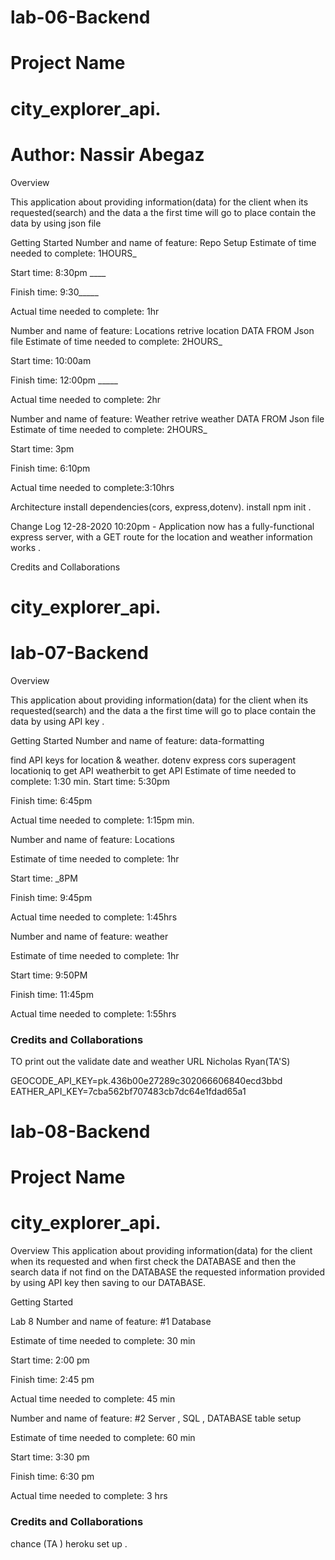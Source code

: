 
# lab-06-Backend
# Project Name
# city_explorer_api.
# Author: Nassir Abegaz
Overview 

This application about providing information(data) for the client when its requested(search) and the data a the first time will go to place contain the data by using json file

Getting Started Number and name of feature: Repo Setup Estimate of time needed to complete: 1HOURS_

Start time: 8:30pm ____

Finish time: 9:30_____

Actual time needed to complete: 1hr

Number and name of feature: Locations retrive location DATA FROM Json file Estimate of time needed to complete: 2HOURS_

Start time: 10:00am

Finish time: 12:00pm _____

Actual time needed to complete: 2hr

Number and name of feature: Weather retrive weather DATA FROM Json file Estimate of time needed to complete: 2HOURS_

Start time: 3pm

Finish time: 6:10pm

Actual time needed to complete:3:10hrs

Architecture install dependencies(cors, express,dotenv). install npm init .

Change Log 12-28-2020 10:20pm - Application now has a fully-functional express server, with a GET route for the location and weather information works .

Credits and Collaborations

# city_explorer_api.
# lab-07-Backend
Overview 

This application about providing information(data) for the client when its requested(search) and the data a the first time will go to place contain the data by using API key .

Getting Started Number and name of feature: data-formatting

find API keys for location & weather.
dotenv
express
cors
superagent
locationiq to get API
weatherbit to get API
Estimate of time needed to complete: 1:30 min.
Start time: 5:30pm

Finish time: 6:45pm

Actual time needed to complete: 1:15pm min.

Number and name of feature: Locations

Estimate of time needed to complete: 1hr

Start time: _8PM

Finish time: 9:45pm

Actual time needed to complete: 1:45hrs

Number and name of feature: weather

Estimate of time needed to complete: 1hr

Start time: 9:50PM

Finish time: 11:45pm

Actual time needed to complete: 1:55hrs

### Credits and Collaborations 
TO print out the validate date and weather URL Nicholas Ryan(TA'S)

GEOCODE_API_KEY=pk.436b00e27289c302066606840ecd3bbd EATHER_API_KEY=7cba562bf707483cb7dc64e1fdad65a1

# lab-08-Backend
# Project Name
# city_explorer_api.


Overview
This application about providing information(data) for the client when its requested and when first check the DATABASE and then the search data if not find on the DATABASE the requested information provided by using API key then saving to our DATABASE. 

Getting Started

Lab 8 Number and name of feature: #1 Database

Estimate of time needed to complete: 30 min

Start time: 2:00 pm

Finish time: 2:45 pm

Actual time needed to complete: 45 min

Number and name of feature: #2 Server , SQL , DATABASE table setup

Estimate of time needed to complete: 60 min

Start time: 3:30 pm

Finish time: 6:30 pm

Actual time needed to complete: 3 hrs


### Credits and Collaborations 
chance (TA ) heroku set up .
